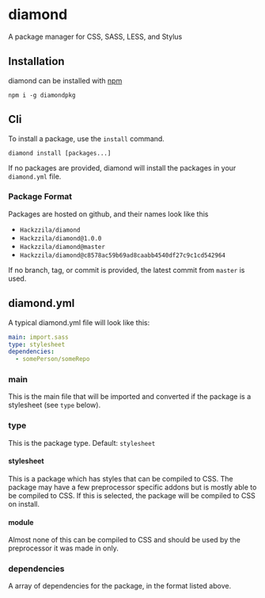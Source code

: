 # diamond
A package manager for CSS, SASS, LESS, and Stylus

## Installation
diamond can be installed with [npm](https://npmjs.org)
```
npm i -g diamondpkg
```

## Cli
To install a package, use the `install` command.
```
diamond install [packages...]
```
If no packages are provided, diamond will install the packages in your `diamond.yml` file.  

### Package Format
Packages are hosted on github, and their names look like this
* `Hackzzila/diamond`
* `Hackzzila/diamond@1.0.0`
* `Hackzzila/diamond@master`
* `Hackzzila/diamond@c8578ac59b69ad8caabb4540df27c9c1cd542964`

If no branch, tag, or commit is provided, the latest commit from `master` is used.

## diamond.yml
A typical diamond.yml file will look like this:
```yaml
main: import.sass
type: stylesheet
dependencies:
  - somePerson/someRepo
```

### main
This is the main file that will be imported and converted if the package is a stylesheet (see `type` below).

### type
This is the package type. Default: `stylesheet`

#### stylesheet
This is a package which has styles that can be compiled to CSS. The package may have a few preprocessor specific
addons but is mostly able to be compiled to CSS. If this is selected, the package will be compiled to CSS on
install.

#### module
Almost none of this can be compiled to CSS and should be used by the preprocessor it was made in only.

### dependencies
A array of dependencies for the package, in the format listed above.